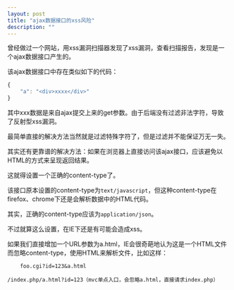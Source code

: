 ```yaml
---
layout: post
title: "ajax数据接口的xss风险"
description: ""
---
```


曾经做过一个网站，用xss漏洞扫描器发现了xss漏洞，查看扫描报告，发现是一个ajax数据接口产生的。

该ajax数据接口中存在类似如下的代码：

```javascript
{
    "a": "<div>xxxx</div>"
}
```

其中xxx数据是来自ajax提交上来的get参数。由于后端没有过滤非法字符，导致了反射型xss漏洞。

最简单直接的解决方法当然就是过滤特殊字符了，但是过滤并不能保证万无一失。

其实还有更靠谱的解决方法：如果在浏览器上直接访问该ajax接口，应该避免以HTML的方式来呈现返回结果。

这就得设置一个正确的content-type了。

该接口原本设置的content-type为`text/javascript`，但这种content-type在firefox、chrome下还是会解析数据中的HTML代码。

其实，正确的content-type应该为`application/json`。

不过就算这么设置，在IE下还是有可能会造成xss。

如果我们直接增加一个URL参数为a.html，IE会很奇葩地认为这是一个HTML文件而忽略content-type，使用HTML来解析文件，比如这样：

```text
    foo.cgi?id=123&a.html
    /index.php/a.html?id=123（mvc单点入口，会忽略a.html，直接请求index.php）
```
